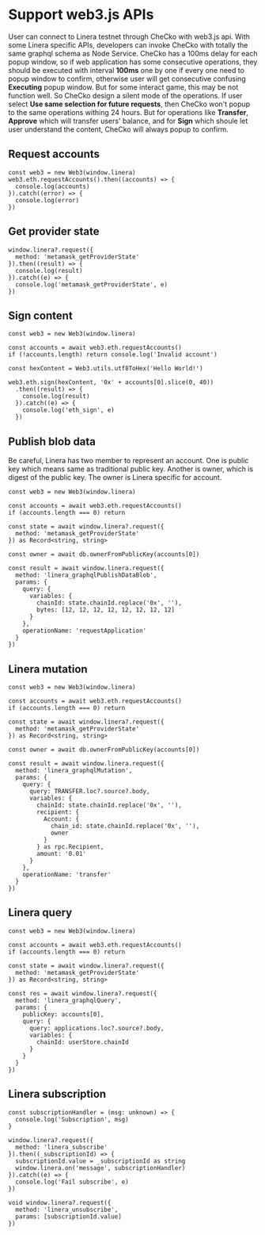 # Support web3.js APIs

User can connect to Linera testnet through CheCko with web3.js api. With some Linera specific APIs, developers can invoke CheCko with totally the same graphql schema as Node Service. CheCko has a 100ms delay for each popup window, so if web application has some consecutive operations, they should be executed with interval **100ms** one by one if every one need to popup window to confirm, otherwise user will get consecutive confusing **Executing** popup window. But for some interact game, this may be not function well. So CheCko design a silent mode of the operations. If user select **Use same selection for future requests**, then CheCko won't popup to the same operations withing 24 hours. But for operations like **Transfer**, **Approve** which will transfer users' balance, and for **Sign** which shoule let user understand the content, CheCko will always popup to confirm.

## Request accounts

```
const web3 = new Web3(window.linera)
web3.eth.requestAccounts().then((accounts) => {
  console.log(accounts)
}).catch((error) => {
  console.log(error)
})
```

## Get provider state

```
window.linera?.request({
  method: 'metamask_getProviderState'
}).then((result) => {
  console.log(result)
}).catch((e) => {
  console.log('metamask_getProviderState', e)
})
```

## Sign content

```
const web3 = new Web3(window.linera)

const accounts = await web3.eth.requestAccounts()
if (!accounts.length) return console.log('Invalid account')

const hexContent = Web3.utils.utf8ToHex('Hello World!')

web3.eth.sign(hexContent, '0x' + accounts[0].slice(0, 40))
  .then((result) => {
    console.log(result)
  }).catch((e) => {
    console.log('eth_sign', e)
  })
```

## Publish blob data

Be careful, Linera has two member to represent an account. One is public key which means same as traditional public key. Another is owner, which is digest of the public key. The owner is Linera specific for account.

```
const web3 = new Web3(window.linera)

const accounts = await web3.eth.requestAccounts()
if (accounts.length === 0) return

const state = await window.linera?.request({
  method: 'metamask_getProviderState'
}) as Record<string, string>

const owner = await db.ownerFromPublicKey(accounts[0])

const result = await window.linera.request({
  method: 'linera_graphqlPublishDataBlob',
  params: {
    query: {
      variables: {
        chainId: state.chainId.replace('0x', ''),
        bytes: [12, 12, 12, 12, 12, 12, 12, 12]
      }
    },
    operationName: 'requestApplication'
  }
})
```

## Linera mutation

```
const web3 = new Web3(window.linera)

const accounts = await web3.eth.requestAccounts()
if (accounts.length === 0) return

const state = await window.linera?.request({
  method: 'metamask_getProviderState'
}) as Record<string, string>

const owner = await db.ownerFromPublicKey(accounts[0])

const result = await window.linera.request({
  method: 'linera_graphqlMutation',
  params: {
    query: {
      query: TRANSFER.loc?.source?.body,
      variables: {
        chainId: state.chainId.replace('0x', ''),
        recipient: {
          Account: {
            chain_id: state.chainId.replace('0x', ''),
            owner
          }
        } as rpc.Recipient,
        amount: '0.01'
      }
    },
    operationName: 'transfer'
  }
})
```

## Linera query

```
const web3 = new Web3(window.linera)

const accounts = await web3.eth.requestAccounts()
if (accounts.length === 0) return

const state = await window.linera?.request({
  method: 'metamask_getProviderState'
}) as Record<string, string>

const res = await window.linera?.request({
  method: 'linera_graphqlQuery',
  params: {
    publicKey: accounts[0],
    query: {
      query: applications.loc?.source?.body,
      variables: {
        chainId: userStore.chainId
      }
    }
  }
})
```

## Linera subscription

```
const subscriptionHandler = (msg: unknown) => {
  console.log('Subscription', msg)
}

window.linera?.request({
  method: 'linera_subscribe'
}).then((_subscriptionId) => {
  subscriptionId.value = _subscriptionId as string
  window.linera.on('message', subscriptionHandler)
}).catch((e) => {
  console.log('Fail subscribe', e)
})

void window.linera?.request({
  method: 'linera_unsubscribe',
  params: [subscriptionId.value]
})
```
